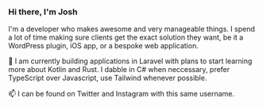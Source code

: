 ### Hi there, I'm Josh

I'm a developer who makes awesome and very manageable things. I spend a lot of time making sure clients get the exact solution they want, be it a WordPress plugin, iOS app, or a bespoke web application.

🌱 I am currently building applications in Laravel with plans to start learning more about Kotlin and Rust. I dabble in C# when neccessary, prefer TypeScript over Javascript, use Tailwind whenever possible.

📫 I can be found on Twitter and Instagram with this same username. 

<!--
**jtkendall/jtkendall** is a ✨ _special_ ✨ repository because its `README.md` (this file) appears on your GitHub profile.

Here are some ideas to get you started:

- 🔭 I’m currently working on ...
- 🌱 I’m currently learning ...
- 👯 I’m looking to collaborate on ...
- 🤔 I’m looking for help with ...
- 💬 Ask me about ...
- 📫 How to reach me: ...
- 😄 Pronouns: ...
- ⚡ Fun fact: ...
-->
